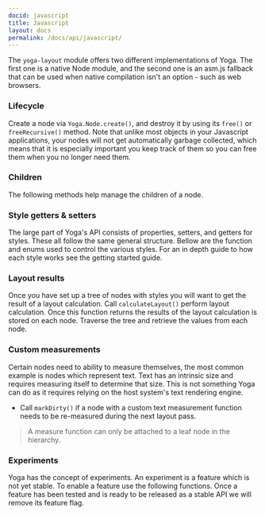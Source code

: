```yaml
---
docid: javascript
title: Javascript
layout: docs
permalink: /docs/api/javascript/
---
```


The `yoga-layout` module offers two different implementations of Yoga. The first one is a native Node module, and the second one is an asm.js fallback that can be used when native compilation isn't an option - such as web browsers.

### Lifecycle

Create a node via `Yoga.Node.create()`, and destroy it by using its `free()` or `freeRecursive()` method. Note that unlike most objects in your Javascript applications, your nodes will not get automatically garbage collected, which means that it is especially important you keep track of them so you can free them when you no longer need them.

<script src="https://gist.github.com/emilsjolander/ce73212ee5fdb543d463822c3dd172b4.js"></script>

### Children

The following methods help manage the children of a node.

<script src="https://gist.github.com/emilsjolander/2b0ea738d3c24644fa98910b276620e4.js"></script>

### Style getters & setters

The large part of Yoga's API consists of properties, setters, and getters for styles. These all follow the same general structure. Bellow are the function and enums used to control the various styles. For an in depth guide to how each style works see the getting started guide.

<script src="https://gist.github.com/emilsjolander/a84208768e0006b8421a322c40f98539.js"></script>

### Layout results

Once you have set up a tree of nodes with styles you will want to get the result of a layout calculation. Call `calculateLayout()` perform layout calculation. Once this function returns the results of the layout calculation is stored on each node. Traverse the tree and retrieve the values from each node.

<script src="https://gist.github.com/emilsjolander/b50acf9fc0877affeb0fc3e55b5c6b4c.js"></script>

### Custom measurements

Certain nodes need to ability to measure themselves, the most common example is nodes which represent text. Text has an intrinsic size and requires measuring itself to determine that size. This is not something Yoga can do as it requires relying on the host system's text rendering engine.

- Call `markDirty()` if a node with a custom text measurement function needs to be re-measured during the next layout pass.

> A measure function can only be attached to a leaf node in the hierarchy.

<script src="https://gist.github.com/emilsjolander/57178307f515e5ea1ccfbedc05df429b.js"></script>

### Experiments

Yoga has the concept of experiments. An experiment is a feature which is not yet stable. To enable a feature use the following functions. Once a feature has been tested and is ready to be released as a stable API we will remove its feature flag.

<script src="https://gist.github.com/emilsjolander/97b2500918687826cdfe9429638f2d57.js"></script>
